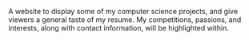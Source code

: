A website to display some of my computer science projects, and give viewers a general taste of my resume. My competitions, passions, and interests, along with contact information, will be highlighted within.
